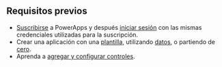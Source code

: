 ## <a name="prerequisites"></a>Requisitos previos
* [Suscribirse](../maker/signup-for-powerapps.md) a PowerApps y después [iniciar sesión](https://web.powerapps.com/?utm_source=padocs&utm_medium=linkinadoc&utm_campaign=referralsfromdoc) con las mismas credenciales utilizadas para la suscripción.
* Crear una aplicación con una [plantilla](../maker/canvas-apps/get-started-test-drive.md), utilizando [datos](../maker/canvas-apps/get-started-create-from-data.md), o partiendo de [cero](../maker/canvas-apps/get-started-create-from-blank.md).
* Aprenda a [agregar y configurar controles](../maker/canvas-apps/add-configure-controls.md).

